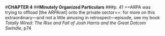 #**CHAPTER 4**
##**Minutely Organized Particulars**
###p. 41
==ARPA was trying to offload \[the ARPAnet\] onto the private
sector==: for more on this extraordinary—and not a little amusing in retrospect—episode, see my book *Totally Wired: The Rise and Fall of Josh Harris and the Great Dotcom Swindle*, p74
